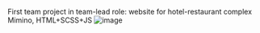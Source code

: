 First team project in team-lead role: website for hotel-restaurant complex Mimino, HTML+SCSS+JS
![image](https://user-images.githubusercontent.com/111757412/224518759-84d1c1df-f9a0-4fbe-a174-17f810402ace.png)
